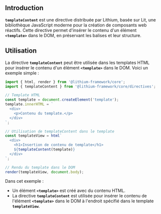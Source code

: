 ## **Introduction**

**`templateContent`** est une directive distribuée par Lithium, basée sur Lit, une bibliothèque JavaScript moderne pour la création de composants web réactifs. Cette directive permet d'insérer le contenu d'un élément **`<template>`** dans le DOM, en préservant les balises et leur structure.

## **Utilisation**

La directive **`templateContent`** peut être utilisée dans les templates HTML pour insérer le contenu d'un élément **`<template>`** dans le DOM. Voici un exemple simple :

```typescript
import { html, render } from '@lithium-framework/core';
import { templateContent } from '@lithium-framework/core/directives';

// Template HTML
const template = document.createElement('template');
template.innerHTML = `
  <div>
    <p>Contenu du template.</p>
  </div>
`;

// Utilisation de templateContent dans le template
const templateView = html`
  <div>
    <h1>Insertion de contenu de template</h1>
    ${templateContent(template)}
  </div>
`;

// Rendu du template dans le DOM
render(templateView, document.body);

```

Dans cet exemple :

- Un élément **`<template>`** est créé avec du contenu HTML.
- La directive **`templateContent`** est utilisée pour insérer le contenu de l'élément **`<template>`** dans le DOM à l'endroit spécifié dans le template **`templateView`**.
